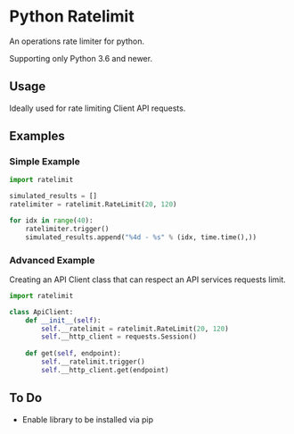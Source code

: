 # Python Ratelimit
An operations rate limiter for python.

Supporting only Python 3.6 and newer.

## Usage
Ideally used for rate limiting Client API requests.

## Examples
### Simple Example
```python
import ratelimit

simulated_results = []
ratelimiter = ratelimit.RateLimit(20, 120)

for idx in range(40):
    ratelimiter.trigger()
    simulated_results.append("%4d - %s" % (idx, time.time(),))

```

### Advanced Example
Creating an API Client class that can respect an API services requests limit.
```python
import ratelimit

class ApiClient:
	def __init__(self):
		self.__ratelimit = ratelimit.RateLimit(20, 120)
		self.__http_client = requests.Session()
	
	def get(self, endpoint):
		self.__ratelimit.trigger()
		self.__http_client.get(endpoint)
```
## To Do
* Enable library to be installed via pip
